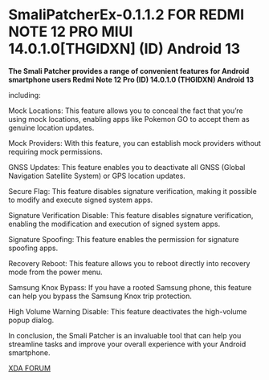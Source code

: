 # SmaliPatcherEx-0.1.1.2 FOR REDMI NOTE 12 PRO MIUI 14.0.1.0[THGIDXN] (ID) Android 13
**The Smali Patcher provides a range of convenient features for Android smartphone users Redmi Note 12 Pro (ID) 14.0.1.0 (THGIDXN) Android 13**

including:

Mock Locations: This feature allows you to conceal the fact that you’re using mock locations, enabling apps like Pokemon GO to accept them as genuine location updates.

Mock Providers: With this feature, you can establish mock providers without requiring mock permissions.

GNSS Updates: This feature enables you to deactivate all GNSS (Global Navigation Satellite System) or GPS location updates.

Secure Flag: This feature disables signature verification, making it possible to modify and execute signed system apps.

Signature Verification Disable: This feature disables signature verification, enabling the modification and execution of signed system apps.

Signature Spoofing: This feature enables the permission for signature spoofing apps.

Recovery Reboot: This feature allows you to reboot directly into recovery mode from the power menu.

Samsung Knox Bypass: If you have a rooted Samsung phone, this feature can help you bypass the Samsung Knox trip protection.

High Volume Warning Disable: This feature deactivates the high-volume popup dialog.

In conclusion, the Smali Patcher is an invaluable tool that can help you streamline tasks and improve your overall experience with your Android smartphone.

[XDA FORUM](https://xdaforums.com/t/module-smalipatcherex-1-1-2.4627905/)
